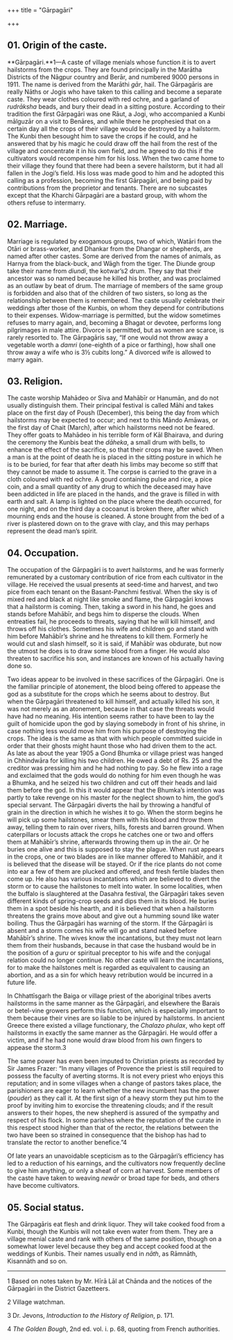 +++
title = "Gārpagāri"

+++

## 01. Origin of the caste.

**Gārpagāri.**1—A caste of village menials whose function it is to avert hailstorms from the crops. They are found principally in the Marātha Districts of the Nāgpur country and Berār, and numbered 9000 persons in 1911. The name is derived from the Marāthi *gār*, hail. The Gārpagāris are really Nāths or Jogis who have taken to this calling and become a separate caste. They wear clothes coloured with red ochre, and a garland of *rudrāksha* beads, and bury their dead in a sitting posture. According to their tradition the first Gārpagāri was one Rāut, a Jogi, who accompanied a Kunbi mālguzār on a visit to Benāres, and while there he prophesied that on a certain day all the crops of their village would be destroyed by a hailstorm. The Kunbi then besought him to save the crops if he could, and he answered that by his magic he could draw off the hail from the rest of the village and concentrate it in his own field, and he agreed to do this if the cultivators would recompense him for his loss. When the two came home to their village they found that there had been a severe hailstorm, but it had all fallen in the Jogi’s field. His loss was made good to him and he adopted this calling as a profession, becoming the first Gārpagāri, and being paid by contributions from the proprietor and tenants. There are no subcastes except that the Kharchi Gārpagāri are a bastard group, with whom the others refuse to intermarry.

## 02. Marriage.

Marriage is regulated by exogamous groups, two of which, Watāri from the Otāri or brass-worker, and Dhankar from the Dhangar or shepherds, are named after other castes. Some are derived from the names of animals, as Harnya from the black-buck, and Wāgh from the tiger. The Diunde group take their name from *diundi*, the kotwar’s2 drum. They say that their ancestor was so named because he killed his brother, and was proclaimed as an outlaw by beat of drum. The marriage of members of the same group is forbidden and also that of the children of two sisters, so long as the relationship between them is remembered. The caste usually celebrate their weddings after those of the Kunbis, on whom they depend for contributions to their expenses. Widow-marriage is permitted, but the widow sometimes refuses to marry again, and, becoming a Bhagat or devotee, performs long pilgrimages in male attire. Divorce is permitted, but as women are scarce, is rarely resorted to. The Gārpagāris say, “If one would not throw away a vegetable worth a *damri* \(one-eighth of a pice or farthing\), how shall one throw away a wife who is 3½ cubits long.” A divorced wife is allowed to marry again.

## 03. Religion.

The caste worship Mahādeo or Siva and Mahābīr or Hanumān, and do not usually distinguish them. Their principal festival is called Māhi and takes place on the first day of Poush \(December\), this being the day from which hailstorms may be expected to occur; and next to this Māndo Amāwas, or the first day of Chait \(March\), after which hailstorms need not be feared. They offer goats to Mahādeo in his terrible form of Kāl Bhairava, and during the ceremony the Kunbis beat the *dāheka*, a small drum with bells, to enhance the effect of the sacrifice, so that their crops may be saved. When a man is at the point of death he is placed in the sitting posture in which he is to be buried, for fear that after death his limbs may become so stiff that they cannot be made to assume it. The corpse is carried to the grave in a cloth coloured with red ochre. A gourd containing pulse and rice, a pice coin, and a small quantity of any drug to which the deceased may have been addicted in life are placed in the hands, and the grave is filled in with earth and salt. A lamp is lighted on the place where the death occurred, for one night, and on the third day a cocoanut is broken there, after which mourning ends and the house is cleaned. A stone brought from the bed of a river is plastered down on to the grave with clay, and this may perhaps represent the dead man’s spirit.

## 04. Occupation.

The occupation of the Gārpagāri is to avert hailstorms, and he was formerly remunerated by a customary contribution of rice from each cultivator in the village. He received the usual presents at seed-time and harvest, and two pice from each tenant on the Basant-Panchmi festival. When the sky is of mixed red and black at night like smoke and flame, the Gārpagāri knows that a hailstorm is coming. Then, taking a sword in his hand, he goes and stands before Mahābīr, and begs him to disperse the clouds. When entreaties fail, he proceeds to threats, saying that he will kill himself, and throws off his clothes. Sometimes his wife and children go and stand with him before Mahābīr’s shrine and he threatens to kill them. Formerly he would cut and slash himself, so it is said, if Mahābīr was obdurate, but now the utmost he does is to draw some blood from a finger. He would also threaten to sacrifice his son, and instances are known of his actually having done so.

Two ideas appear to be involved in these sacrifices of the Gārpagāri. One is the familiar principle of atonement, the blood being offered to appease the god as a substitute for the crops which he seems about to destroy. But when the Gārpagāri threatened to kill himself, and actually killed his son, it was not merely as an atonement, because in that case the threats would have had no meaning. His intention seems rather to have been to lay the guilt of homicide upon the god by slaying somebody in front of his shrine, in case nothing less would move him from his purpose of destroying the crops. The idea is the same as that with which people committed suicide in order that their ghosts might haunt those who had driven them to the act. As late as about the year 1905 a Gond Bhumka or village priest was hanged in Chhindwāra for killing his two children. He owed a debt of Rs. 25 and the creditor was pressing him and he had nothing to pay. So he flew into a rage and exclaimed that the gods would do nothing for him even though he was a Bhumka, and he seized his two children and cut off their heads and laid them before the god. In this it would appear that the Bhumka’s intention was partly to take revenge on his master for the neglect shown to him, the god’s special servant. The Gārpagāri diverts the hail by throwing a handful of grain in the direction in which he wishes it to go. When the storm begins he will pick up some hailstones, smear them with his blood and throw them away, telling them to rain over rivers, hills, forests and barren ground. When caterpillars or locusts attack the crops he catches one or two and offers them at Mahābīr’s shrine, afterwards throwing them up in the air. Or he buries one alive and this is supposed to stay the plague. When rust appears in the crops, one or two blades are in like manner offered to Mahābīr, and it is believed that the disease will be stayed. Or if the rice plants do not come into ear a few of them are plucked and offered, and fresh fertile blades then come up. He also has various incantations which are believed to divert the storm or to cause the hailstones to melt into water. In some localities, when the buffalo is slaughtered at the Dasahra festival, the Gārpagāri takes seven different kinds of spring-crop seeds and dips them in its blood. He buries them in a spot beside his hearth, and it is believed that when a hailstorm threatens the grains move about and give out a humming sound like water boiling. Thus the Gārpagāri has warning of the storm. If the Gārpagāri is absent and a storm comes his wife will go and stand naked before Mahābīr’s shrine. The wives know the incantations, but they must not learn them from their husbands, because in that case the husband would be in the position of a *guru* or spiritual preceptor to his wife and the conjugal relation could no longer continue. No other caste will learn the incantations, for to make the hailstones melt is regarded as equivalent to causing an abortion, and as a sin for which heavy retribution would be incurred in a future life.

In Chhattīsgarh the Baiga or village priest of the aboriginal tribes averts hailstorms in the same manner as the Gārpagāri, and elsewhere the Barais or betel-vine growers perform this function, which is especially important to them because their vines are so liable to be injured by hailstorms. In ancient Greece there existed a village functionary, the *Chalazo phulax*, who kept off hailstorms in exactly the same manner as the Gārpagāri. He would offer a victim, and if he had none would draw blood from his own fingers to appease the storm.3

The same power has even been imputed to Christian priests as recorded by Sir James Frazer: “In many villages of Provence the priest is still required to possess the faculty of averting storms. It is not every priest who enjoys this reputation; and in some villages when a change of pastors takes place, the parishioners are eager to learn whether the new incumbent has the power \(*pouder*\) as they call it. At the first sign of a heavy storm they put him to the proof by inviting him to exorcise the threatening clouds; and if the result answers to their hopes, the new shepherd is assured of the sympathy and respect of his flock. In some parishes where the reputation of the curate in this respect stood higher than that of the rector, the relations between the two have been so strained in consequence that the bishop has had to translate the rector to another benefice.”4

Of late years an unavoidable scepticism as to the Gārpagāri’s efficiency has led to a reduction of his earnings, and the cultivators now frequently decline to give him anything, or only a sheaf of corn at harvest. Some members of the caste have taken to weaving *newār* or broad tape for beds, and others have become cultivators.

## 05. Social status.

The Gārpagāris eat flesh and drink liquor. They will take cooked food from a Kunbi, though the Kunbis will not take even water from them. They are a village menial caste and rank with others of the same position, though on a somewhat lower level because they beg and accept cooked food at the weddings of Kunbis. Their names usually end in *nāth*, as Rāmnāth, Kisannāth and so on.

___________________

1 Based on notes taken by Mr. Hīrā Lāl at Chānda and the notices of the Gārpagāri in the District Gazetteers.

2 Village watchman.

3 Dr. Jevons, *Introduction to the History of Religion*, p. 171.

4 *The Golden Bough*, 2nd ed. vol. i. p. 68, quoting from French authorities.

